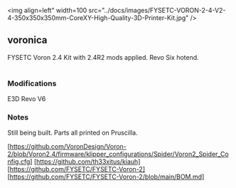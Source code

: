 <img align=left" width=100 src="../docs/images/FYSETC-VORON-2-4-V2-4-350x350x350mm-CoreXY-High-Quality-3D-Printer-Kit.jpg" />

## voronica

FYSETC Voron 2.4 Kit with 2.4R2 mods applied. Revo Six hotend.
<br />
<br />

### Modifications

E3D Revo V6

### Notes

Still being built. Parts all printed on Pruscilla.

[https://github.com/VoronDesign/Voron-2/blob/Voron2.4/firmware/klipper_configurations/Spider/Voron2_Spider_Config.cfg]
[https://github.com/th33xitus/kiauh]
[https://github.com/FYSETC/FYSETC-Voron-2]
[https://github.com/FYSETC/FYSETC-Voron-2/blob/main/BOM.md]
